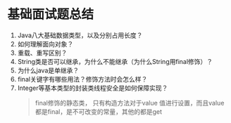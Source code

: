 基础面试题总结
============
1. Java八大基础数据类型，以及分别占用长度？
2. 如何理解面向对象？
3. 重载、重写区别？
4. String类是否可以继承，为什么不能继承（为什么String用final修饰）？
5. 为什么java是单继承？
6. final关键字有哪些用法？修饰方法时会怎么样？
7. Integer等基本类型的封装类线程安全是如何保障实现？
   >final修饰的静态类， 只有构造方法对于value 值进行设置，而且value都是final，是不可改变的常量，其他的都是get 
   